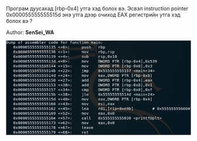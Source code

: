 Програм дуусахад [rbp-0x4] утга хэд болох вэ. Эсвэл instruction pointer 0x000055555555515d энэ утга дээр очиход EAX регистрийн утга хэд болох вэ ?

Author: **SenSei_WA**

![img](https://github.com/OyuSec/OyuSec-CTF/blob/main/Reverse%20Engineering/ASM1/challenge.png)
